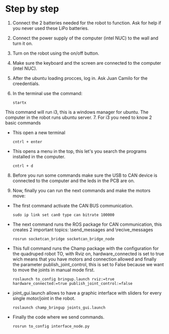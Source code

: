 # Step by step
1. Connect the 2 batteries needed for the robot to function. Ask for help if you never used these LiPo batteries.
2. Connect the power supply of the computer (intel NUC) to the wall and turn it on.
3. Turn on the robot using the on/off button.
4. Make sure the keyboard and the screen are connected to the computer (intel NUC).
5. After the ubuntu loading procces, log in. Ask Juan Camilo for the creedentials.
6. In the terminal use the command:

    `startx`

This command will run i3, this is a windows manager for ubuntu. The computer in the robot runs ubuntu server.
7. For i3 you need to know 2 basic commands
* This open a new terminal 

    `cntrl + enter`

* This opens a menu in the top, this let's you search the programs installed in the computer.

    `cntrl + d`
    
8. Before you run some commands make sure the USB to CAN device is connected to the computer and the leds in the PCB are on.

9. Now, finally you can run the next commands and make the motors move:
* The first command activate the CAN BUS communication.

    `sudo ip link set can0 type can bitrate 100000`

* The next command runs the ROS package for CAN communication, this creates 2 important topics: \send_messages and \recive_messages

   `rosrun socketcan_bridge socketcan_bridge_node`

* This full command runs the Champ package with the configuration for the quadruped robot TO, with Rviz on, hardware_connected is set to true wich means that you have motors and connection allowed and finally the parameter publish_joint_control, this is set to False because we want to move the joints in manual mode first. 

    `roslaunch to_config bringup.launch rviz:=true hardware_connected:=true publish_joint_control:=false`

* joint_gui.launch allows to have a graphic interface with sliders for every single motor/joint in the robot.

    `roslaunch champ_bringup joints_gui.launch`

* Finally the code where we send commands.

    `rosrun to_config interface_node.py`
